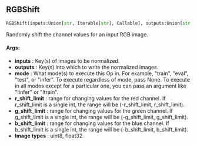 ## RGBShift
```python
RGBShift(inputs:Union[str, Iterable[str], Callable], outputs:Union[str, Iterable[str]], mode:Union[NoneType, str, Iterable[str]]=None, r_shift_limit:Union[int, Tuple[int, int]]=20, g_shift_limit:Union[int, Tuple[int, int]]=20, b_shift_limit:Union[int, Tuple[int, int]]=20)
```
Randomly shift the channel values for an input RGB image.

#### Args:

* **inputs** :  Key(s) of images to be normalized.
* **outputs** :  Key(s) into which to write the normalized images.
* **mode** :  What mode(s) to execute this Op in. For example, "train", "eval", "test", or "infer". To execute            regardless of mode, pass None. To execute in all modes except for a particular one, you can pass an argument            like "!infer" or "!train".
* **r_shift_limit** :  range for changing values for the red channel. If r_shift_limit is a single int, the range            will be (-r_shift_limit, r_shift_limit).
* **g_shift_limit** :  range for changing values for the green channel. If g_shift_limit is a single int, the range            will be (-g_shift_limit, g_shift_limit).
* **b_shift_limit** :  range for changing values for the blue channel. If b_shift_limit is a single int, the range            will be (-b_shift_limit, b_shift_limit).
* **Image types** :         uint8, float32    